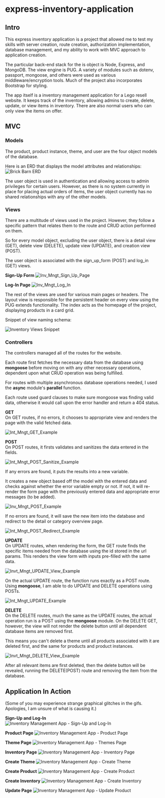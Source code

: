 # express-inventory-application

## Intro

This express inventory application is a project that allowed me to test my skills with server creation, route creation, authorization implementation, database management, and my ability to work with MVC approach to application creation.

The particular back-end stack for the is object is Node, Express, and MongoDB. The view engine is PUG. A variety of modules such as dotenv, passport, mongoose, and others were used as various middleware/encryption tools. Much of the project also incorporates Bootstrap for styling.

The app itself is a inventory management application for a Lego resell website. It keeps track of the inventory, allowing admins to create, delete, update, or view items in inventory. There are also normal users who can only view the items on offer.

## MVC

### Models

The product, product instance, theme, and user are the four object models of the database.

Here is an ERD that displays the model attributes and relationships:
![Brick Barn ERD](https://user-images.githubusercontent.com/96889143/230844035-b221e132-024f-490b-8297-bba14f8ab3bb.png)

The user object is used in authentication and allowing access to admin privileges for certain users. However, as there is no system currently in place for placing actual orders of items, the user object currently has no shared relationships with any of the other models. 

### Views

There are a multitude of views used in the project. However, they follow a specific pattern that relates them to the route and CRUD action performed on them. 

So for every model object, excluding the user object, there is a detail view (GET), delete view (DELETE), update view (UPDATE), and creation view (POST). 

The user object is associated with the sign_up_form (POST) and log_in (GET) views.

**Sign-Up Form**
![Inv_Mngt_Sign_Up_Page](https://user-images.githubusercontent.com/96889143/230823097-c8b12686-a57f-46d0-9fda-662a599bef8e.png)

**Log-In Page**
![Inv_Mngt_Log_In](https://user-images.githubusercontent.com/96889143/230823281-3f1f1a62-cf54-4346-b3d5-45d72af92d67.png)


The rest of the views are used for various main pages or headers. The layout view is responsible for the persistent header on every view using the PUG extends functionality. The index acts as the homepage of the project, displaying products in a card grid.

Snippet of view naming schema:

![Inventory Views Snippet](https://user-images.githubusercontent.com/96889143/229982410-d96ba621-a3a2-47a7-80a0-fab85e534426.png)

### Controllers

The controllers managed all of the routes for the website. 

Each route first fetches the necessary data from the database using **mongoose** before moving on with any other necessary operations, dependent upon what CRUD operation was being fulfilled.

For routes with multiple asynchronous database operations needed, I used the **async** module's **parallel** function.

Each route used guard clauses to make sure mongoose was finding valid data, otherwise it would call upon the error handler and return a 404 status. 

**GET**  
On GET routes, if no errors, it chooses to appropriate view and renders the page with the valid fetched data.

![Int_Mngt_GET_Example](https://user-images.githubusercontent.com/96889143/230824972-b3c973f6-4052-42fc-bdd5-b904bf7616a1.png)


**POST**  
On POST routes, it firsts validates and sanitizes the data entered in the fields. 

![Int_Mngt_POST_Sanitize_Example](https://user-images.githubusercontent.com/96889143/230825053-5bfa6e36-2573-4028-976b-378d18d0542a.png)


If any errors are found, it puts the results into a new variable. 

It creates a new object based off the model with the entered data and checks against whether the error variable empty or not. If not, it will re-render the form page with the previously entered data and appropriate error messages (to be added).

![Inv_Mngt_POST_Example](https://user-images.githubusercontent.com/96889143/230824630-f29bb6f1-9169-4259-a369-991e68c8a0a4.png)


If no errors are found, it will save the new item into the database and redirect to the detail or category overview page.

![Int_Mngt_POST_Redirect_Example](https://user-images.githubusercontent.com/96889143/230824745-98a53a27-93a2-45b2-a56b-27ffc6c9cb60.png)

**UPDATE**  
On UPDATE routes, when rendering the form, the GET route finds the specific items needed from the database using the id stored in the url params. This renders the view form with inputs pre-filled with the same data.

![Invt_Mngt_UPDATE_View_Example](https://user-images.githubusercontent.com/96889143/230827124-1b8cd89a-84d5-438f-b906-9f51beff13ff.png)

On the actual UPDATE route, the function runs exactly as a POST route. Using **mongoose**, I am able to do UPDATE and DELETE operations using POSTs.

 ![Int_Mngt_UPDATE_Example](https://user-images.githubusercontent.com/96889143/230825916-34ecaf6b-c2ed-4413-984d-b812f7275a1a.png)
 
 **DELETE**  
 On the DELETE routes, much the same as the UPDATE routes, the actual operation run is  a POST using the **mongoose** module. On the DELETE GET, however, the view will not render the delete button until all dependent database items are removed first. 
 
 This means you can't delete a theme until all products associated with it are deleted first, and the same for products and product instances.
 
![Invt_Mngt_DELETE_View_Example](https://user-images.githubusercontent.com/96889143/230826808-79feb72d-ff91-45d6-9a9f-958f280270a6.png)

After all relevant items are first deleted, then the delete button will be revealed, running the DELETE(POST) route and removing the item from the database.

## Application In Action

(Some of you may experience strange graphical glitches in the gifs. Apologies, I am unsure of what is causing it.)

**Sign-Up and Log-In**  
![Inventory Management App - Sign-Up and Log-In](https://user-images.githubusercontent.com/96889143/230831084-c759dbae-f3dd-418d-86d4-b6e71a990da8.gif)

**Product Page**
![Inventory Management App - Product Page](https://user-images.githubusercontent.com/96889143/230831192-80df4478-c4fd-465f-80c9-83873e23f245.gif)

**Theme Page**
![Inventory Management App - Themes Page](https://user-images.githubusercontent.com/96889143/230831212-265a4cac-36fc-42ef-902d-d7275c345edd.gif)

**Inventory Page**
![Inventory Management App - Inventory Page](https://user-images.githubusercontent.com/96889143/230831234-a71a2b85-41a0-42ce-85aa-b4fba335445c.gif)

**Create Theme**
![Inventory Management App - Create Theme](https://user-images.githubusercontent.com/96889143/230831746-59c42d85-f2b1-4924-a8d0-7cbed89e523f.gif)

**Create Product**
![Inventory Management App - Create Product](https://user-images.githubusercontent.com/96889143/230831755-6437f84e-69d4-4521-951b-b42ba9ebd243.gif)

**Create Inventory**
![Inventory Management App - Create Inventory](https://user-images.githubusercontent.com/96889143/230831760-46dabc22-165e-48eb-afb8-a9727e13b095.gif)

**Update Page**
![Inventory Management App - Update Product](https://user-images.githubusercontent.com/96889143/230831789-b6d35bae-00ae-4d49-83b8-637aff9f5c4e.gif)
